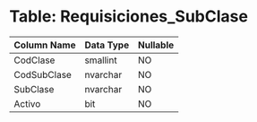 # Table: Requisiciones_SubClase

| Column Name | Data Type | Nullable |
|-------------|-----------|----------|
| CodClase | smallint | NO |
| CodSubClase | nvarchar | NO |
| SubClase | nvarchar | NO |
| Activo | bit | NO |
